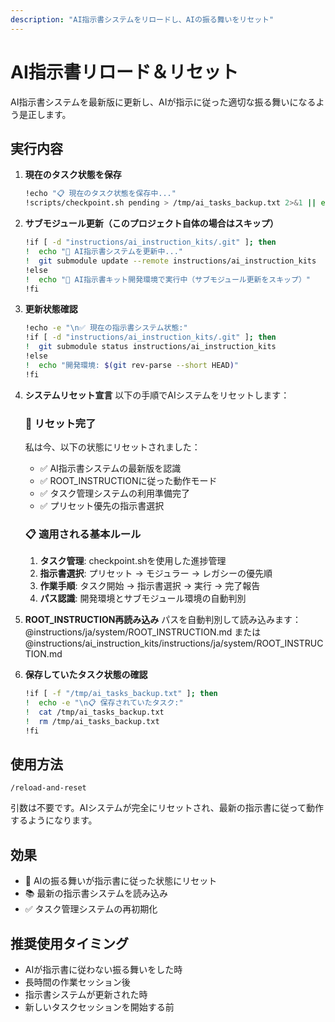 ```yaml
---
description: "AI指示書システムをリロードし、AIの振る舞いをリセット"
---
```


# AI指示書リロード＆リセット

AI指示書システムを最新版に更新し、AIが指示に従った適切な振る舞いになるよう是正します。

## 実行内容

1. **現在のタスク状態を保存**
   ```bash
   !echo "📋 現在のタスク状態を保存中..."
   !scripts/checkpoint.sh pending > /tmp/ai_tasks_backup.txt 2>&1 || echo "タスク情報なし"
   ```

2. **サブモジュール更新（このプロジェクト自体の場合はスキップ）**
   ```bash
   !if [ -d "instructions/ai_instruction_kits/.git" ]; then
   !  echo "🔄 AI指示書システムを更新中..."
   !  git submodule update --remote instructions/ai_instruction_kits
   !else
   !  echo "📌 AI指示書キット開発環境で実行中（サブモジュール更新をスキップ）"
   !fi
   ```

3. **更新状態確認**
   ```bash
   !echo -e "\n✅ 現在の指示書システム状態:"
   !if [ -d "instructions/ai_instruction_kits/.git" ]; then
   !  git submodule status instructions/ai_instruction_kits
   !else
   !  echo "開発環境: $(git rev-parse --short HEAD)"
   !fi
   ```

4. **システムリセット宣言**
   以下の手順でAIシステムをリセットします：

   ### 🔄 リセット完了
   
   私は今、以下の状態にリセットされました：
   - ✅ AI指示書システムの最新版を認識
   - ✅ ROOT_INSTRUCTIONに従った動作モード
   - ✅ タスク管理システムの利用準備完了
   - ✅ プリセット優先の指示書選択
   
   ### 📋 適用される基本ルール
   1. **タスク管理**: checkpoint.shを使用した進捗管理
   2. **指示書選択**: プリセット → モジュラー → レガシーの優先順
   3. **作業手順**: タスク開始 → 指示書選択 → 実行 → 完了報告
   4. **パス認識**: 開発環境とサブモジュール環境の自動判別

5. **ROOT_INSTRUCTION再読み込み**
   パスを自動判別して読み込みます：
   @instructions/ja/system/ROOT_INSTRUCTION.md または
   @instructions/ai_instruction_kits/instructions/ja/system/ROOT_INSTRUCTION.md

6. **保存していたタスク状態の確認**
   ```bash
   !if [ -f "/tmp/ai_tasks_backup.txt" ]; then
   !  echo -e "\n📋 保存されていたタスク:"
   !  cat /tmp/ai_tasks_backup.txt
   !  rm /tmp/ai_tasks_backup.txt
   !fi
   ```

## 使用方法

```
/reload-and-reset
```

引数は不要です。AIシステムが完全にリセットされ、最新の指示書に従って動作するようになります。

## 効果

- 🧠 AIの振る舞いが指示書に従った状態にリセット
- 📚 最新の指示書システムを読み込み
- ✅ タスク管理システムの再初期化

## 推奨使用タイミング

- AIが指示書に従わない振る舞いをした時
- 長時間の作業セッション後
- 指示書システムが更新された時
- 新しいタスクセッションを開始する前